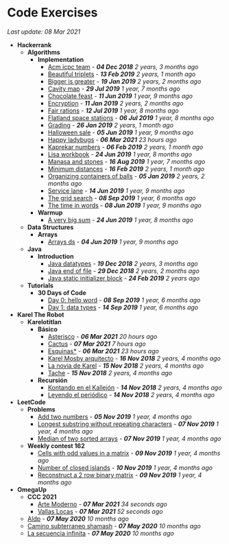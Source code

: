 # Code Exercises
*Last update: 08 Mar 2021*

- **Hackerrank**
  - **Algorithms**
    - **Implementation**
      - [Acm icpc team](Hackerrank/Algorithms/Implementation/acm-icpc-team) - ***04 Dec 2018*** *2 years, 3 months ago*
      - [Beautiful triplets](Hackerrank/Algorithms/Implementation/beautiful-triplets) - ***13 Feb 2019*** *2 years, 1 month ago*
      - [Bigger is greater](Hackerrank/Algorithms/Implementation/bigger-is-greater) - ***19 Jan 2019*** *2 years, 2 months ago*
      - [Cavity map](Hackerrank/Algorithms/Implementation/cavity-map) - ***29 Jul 2019*** *1 year, 7 months ago*
      - [Chocolate feast](Hackerrank/Algorithms/Implementation/chocolate-feast) - ***11 Jun 2019*** *1 year, 9 months ago*
      - [Encryption](Hackerrank/Algorithms/Implementation/encryption) - ***11 Jan 2019*** *2 years, 2 months ago*
      - [Fair rations](Hackerrank/Algorithms/Implementation/fair-rations) - ***12 Jul 2019*** *1 year, 8 months ago*
      - [Flatland space stations](Hackerrank/Algorithms/Implementation/flatland-space-stations) - ***06 Jul 2019*** *1 year, 8 months ago*
      - [Grading](Hackerrank/Algorithms/Implementation/grading) - ***26 Jan 2019*** *2 years, 1 month ago*
      - [Halloween sale](Hackerrank/Algorithms/Implementation/halloween-sale) - ***05 Jun 2019*** *1 year, 9 months ago*
      - [Happy ladybugs](Hackerrank/Algorithms/Implementation/happy-ladybugs) - ***06 Mar 2021*** *23 hours ago*
      - [Kaprekar numbers](Hackerrank/Algorithms/Implementation/kaprekar-numbers) - ***06 Feb 2019*** *2 years, 1 month ago*
      - [Lisa workbook](Hackerrank/Algorithms/Implementation/lisa-workbook) - ***24 Jun 2019*** *1 year, 8 months ago*
      - [Manasa and stones](Hackerrank/Algorithms/Implementation/manasa-and-stones) - ***16 Aug 2019*** *1 year, 7 months ago*
      - [Minimum distances](Hackerrank/Algorithms/Implementation/minimum-distances) - ***16 Feb 2019*** *2 years, 1 month ago*
      - [Organizing containers of balls](Hackerrank/Algorithms/Implementation/organizing-containers-of-balls) - ***05 Jan 2019*** *2 years, 2 months ago*
      - [Service lane](Hackerrank/Algorithms/Implementation/service-lane) - ***14 Jun 2019*** *1 year, 9 months ago*
      - [The grid search](Hackerrank/Algorithms/Implementation/the-grid-search) - ***08 Sep 2019*** *1 year, 6 months ago*
      - [The time in words](Hackerrank/Algorithms/Implementation/the-time-in-words) - ***08 Jun 2019*** *1 year, 9 months ago*
    - **Warmup**
      - [A very big sum](Hackerrank/Algorithms/Warmup/a-very-big-sum) - ***24 Jun 2019*** *1 year, 8 months ago*
  - **Data Structures**
    - **Arrays**
      - [Arrays ds](Hackerrank/Data-Structures/Arrays/arrays-ds) - ***04 Jun 2019*** *1 year, 9 months ago*
  - **Java**
    - **Introduction**
      - [Java datatypes](Hackerrank/Java/Introduction/java-datatypes) - ***19 Dec 2018*** *2 years, 3 months ago*
      - [Java end of file](Hackerrank/Java/Introduction/java-end-of-file) - ***29 Dec 2018*** *2 years, 2 months ago*
      - [Java static initializer block](Hackerrank/Java/Introduction/java-static-initializer-block) - ***24 Feb 2019*** *2 years ago*
  - **Tutorials**
    - **30 Days of Code**
      - [Day 0: hello word](Hackerrank/Tutorials/30-Days-of-Code/day-0_hello-word) - ***08 Sep 2019*** *1 year, 6 months ago*
      - [Day 1: data types](Hackerrank/Tutorials/30-Days-of-Code/day-1_data-types) - ***14 Sep 2019*** *1 year, 6 months ago*
- **Karel The Robot**
  - **Karelotitlan**
    - **Básico**
      - [Asterisco](Karel-The-Robot/Karelotitlan/Básico/Asterisco) - ***06 Mar 2021*** *20 hours ago*
      - [Cactus](Karel-The-Robot/Karelotitlan/Básico/Cactus) - ***07 Mar 2021*** *7 hours ago*
      - [Esquinas*](Karel-The-Robot/Karelotitlan/Básico/Esquinas*) - ***06 Mar 2021*** *23 hours ago*
      - [Karel Mosby arquitecto](Karel-The-Robot/Karelotitlan/Básico/Karel-Mosby-arquitecto) - ***16 Nov 2018*** *2 years, 4 months ago*
      - [La novia de Karel](Karel-The-Robot/Karelotitlan/Básico/La-novia-de-Karel) - ***15 Nov 2018*** *2 years, 4 months ago*
      - [Tache](Karel-The-Robot/Karelotitlan/Básico/Tache) - ***15 Nov 2018*** *2 years, 4 months ago*
    - **Recursión**
      - [Kontando en el Kallejón](Karel-The-Robot/Karelotitlan/Recursión/Kontando-en-el-Kallejón) - ***14 Nov 2018*** *2 years, 4 months ago*
      - [Leyendo el periódico](Karel-The-Robot/Karelotitlan/Recursión/Leyendo-el-periódico) - ***14 Nov 2018*** *2 years, 4 months ago*
- **LeetCode**
  - **Problems**
    - [Add two numbers](LeetCode/Problems/add-two-numbers) - ***05 Nov 2019*** *1 year, 4 months ago*
    - [Longest substring without repeating characters](LeetCode/Problems/longest-substring-without-repeating-characters) - ***07 Nov 2019*** *1 year, 4 months ago*
    - [Median of two sorted arrays](LeetCode/Problems/median-of-two-sorted-arrays) - ***07 Nov 2019*** *1 year, 4 months ago*
  - **Weekly contest 162**
    - [Cells with odd values in a matrix](LeetCode/Weekly-contest-162/cells-with-odd-values-in-a-matrix) - ***09 Nov 2019*** *1 year, 4 months ago*
    - [Number of closed islands](LeetCode/Weekly-contest-162/number-of-closed-islands) - ***10 Nov 2019*** *1 year, 4 months ago*
    - [Reconstruct a 2 row binary matrix](LeetCode/Weekly-contest-162/reconstruct-a-2-row-binary-matrix) - ***09 Nov 2019*** *1 year, 4 months ago*
- **OmegaUp**
  - **CCC 2021**
    - [Arte Moderno](OmegaUp/CCC-2021/Arte-Moderno) - ***07 Mar 2021*** *34 seconds ago*
    - [Vallas Locas](OmegaUp/CCC-2021/Vallas-Locas) - ***07 Mar 2021*** *52 seconds ago*
  - [Aldp](OmegaUp/aldp) - ***07 May 2020*** *10 months ago*
  - [Camino subterraneo shamash](OmegaUp/camino-subterraneo-shamash) - ***07 May 2020*** *10 months ago*
  - [La secuencia infinita](OmegaUp/la-secuencia-infinita) - ***07 May 2020*** *10 months ago*
